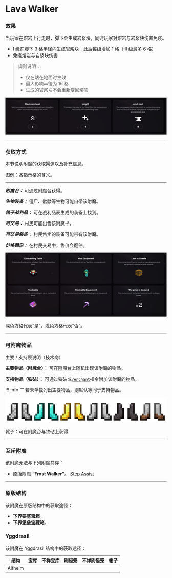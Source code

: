 # Lava Walker
### 效果

当玩家在熔岩上行走时，脚下会生成岩浆块，同时玩家对熔岩与岩浆块伤害免疫。

*   I 级在脚下 3 格半径内生成岩浆块，此后每级增加 1 格（III 级最多 6 格）
*   免疫熔岩与岩浆块伤害

> 规则说明：
> 
> *   仅在站在地面时生效
> *   最大影响半径为 16 格
> *   生成的岩浆块不会重新变回熔岩

![](/images/voxel/enchantment/feet-enchantment/image_1756618416927_625.png)

* * *

### 获取方式

本节说明附魔的获取渠道以及补充信息。

图例：各指示格的含义。[](#legend-explanations-of-each-box)

* * *

_**附魔台：**_ 可通过附魔台获得。

_**生物装备：**_ 僵尸、骷髅等生物可能自带该附魔。

_**箱子战利品：**_ 可在战利品表生成的装备上找到。

_**可交易：**_ 村民可能出售该附魔书。

_**可交易装备：**_ 村民售卖的装备可能带有该附魔。

_**价格翻倍：**_ 在村民交易中，售价会翻倍。

![](/images/voxel/enchantment/feet-enchantment/image_1756618416927_406.png)

深色方格代表“是”，浅色方格代表“否”。

* * *

### 可附魔物品
主要 / 支持项说明（技术向）[](#explanation-primary-supported-technical)

**主要物品（附魔台）：** 可在[附魔台](https://minecraft.wiki/w/Enchanting_table)上随机出现该附魔的物品。

**支持物品（铁砧）：** 可通过铁砧或[`/enchant`](https://minecraft.wiki/w/Commands/enchant)指令附加该附魔的物品。

!!! info ""
    若未单独列出主要物品，则默认等同于支持物品。

![](/images/voxel/enchantment/feet-enchantment/image_1756618416927_804.png)

靴子：可在附魔台与铁砧上获得

* * *

### 互斥附魔

该附魔无法与下列附魔共存：

*   原版附魔 **“Frost Walker”**。
[Step Assist](/external/neoenchants/enchantment/feet-enchantment/step-assist)

* * *

### 原版结构

该附魔在原版结构中的获取途径：

*   **下界要塞宝箱**。
*   **下界堡垒宝藏箱**。

### Yggdrasil

该附魔在 Yggdrasil 结构中的获取途径：

| 结构 | 宝库 | 不祥宝库 | 刷怪笼 | 不祥刷怪笼 | 箱子 |
| --- | --- | --- | --- | --- | --- |
| Alfheim |  |  |  |  |  |

